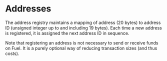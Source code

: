 Addresses
===

The address registry maintains a mapping of address (20 bytes) to address ID (unsigned integer up to and including 19 bytes). Each time a new address is registered, it is assigned the next address ID in sequence.

Note that registering an address is not necessary to send or receive funds on Fuel. It is a purely optional way of reducing transaction sizes (and thus costs).

